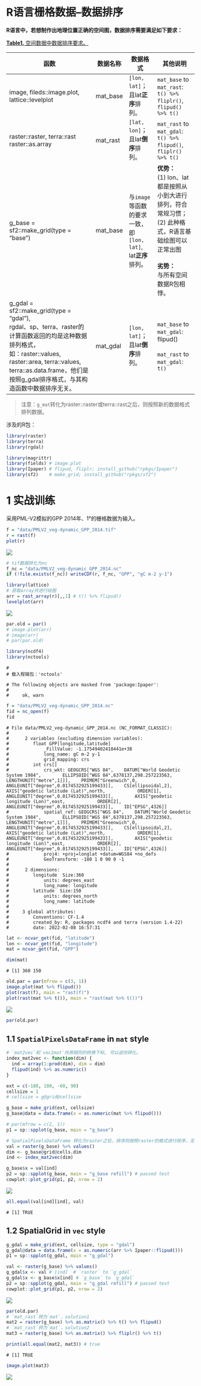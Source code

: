 R语言栅格数据–数据排序
================

**R语言中，若想制作出地理位置正确的空间图，数据排序需要满足如下要求：**

<u>**Table1.** 空间数据中数据排序要求。</u>

| 函数                                                                                                                                                                                                                                           | 数据名称 | 数据格式                                                                | 其他说明                                                                                                                                                           |
|------------------------------------------------------------------------------------------------------------------------------------------------------------------------------------------------------------------------------------------------|----------|-------------------------------------------------------------------------|--------------------------------------------------------------------------------------------------------------------------------------------------------------------|
| image, fileds::image.plot, lattice::levelplot                                                                                                                                                                                                  | mat_base | `[lon, lat]`；<br/>且lat**正序**排列。                                  | `mat_base` to `mat_rast`:<br />`t() %>% fliplr()`, `flipud() %>% t()`                                                                                              |
| raster::raster, terra::rast<br />raster::as.array                                                                                                                                                                                              | mat_rast | `[lat, lon]`；<br/>且lat**倒序**排列。                                  | `mat_rast` to `mat_gdal`:<br />`t() %>% flipud()`, `fliplr() %>% t()`                                                                                              |
| g_base = sf2::make_grid(type = “base”)                                                                                                                                                                                                         | mat_base | 与`image`等函数的要求一致，即<br/>`[lon, lat]`, <br />lat**正序**排列。 | **优势：**<br/>(1) lon、lat都是按照从小到大进行排列，符合常规习惯；<br/> (2) 此种格式，R语言基础绘图可以正常出图<br /><br />**劣势：**<br/>与所有空间数据R包相悖。 |
| g_gdal = sf2::make_grid(type = “gdal”), <br/>rgdal、sp、terra、raster的计算函数返回的均是这种数据排列格式，<br />如：raster::values, raster::area, terra::values, terra::as.data.frame，他们是按照g_gdal排序格式，与其构造函数中数据排序无关。 | mat_gdal | `[lon, lat]`；<br/>且lat**倒序**排列。                                  | `mat_base` to `mat_gdal`:<br />flipud()<br /><br />`mat_rast` to `mat_gdal`:<br />`t()`                                                                            |

> 注意：`g_mat`转化为raster::raster或terra::rast之后，则按照新的数据格式排列数据。

涉及的R包：

``` r
library(raster)
library(terra)
library(rgdal)

library(magrittr)
library(fields) # image.plot
library(Ipaper) # flipud, fliplr; install_github("rpkgs/Ipaper")
library(sf2)    # make_grid; install_github("rpkgs/sf2")
```

# 1 实战训练

采用PML-V2模拟的GPP 2014年、1°的栅格数据为输入。

``` r
f = "data/PMLV2_veg-dynamic_GPP_2014.tif"
r = rast(f)
plot(r)
```

![](image/sp01_rast_array/unnamed-chunk-3-1.png)<!-- -->

``` r
# tif数据转化为nc
f_nc = "data/PMLV2_veg-dynamic_GPP_2014.nc"
if (!file.exists(f_nc)) writeCDF(r, f_nc, "GPP", "gC m-2 y-1")
```

``` r
library(lattice)
# 获取array并进行绘图
arr = rast_array(r)[,,1] # t() %>% flipud()
levelplot(arr)
```

![](image/sp01_rast_array/unnamed-chunk-4-1.png)<!-- -->

``` r
par.old = par()
# image.plot(arr)
# image(arr)
# par(par.old)
```

``` r
library(ncdf4)
library(nctools)
```

    # 
    # 载入程辑包：'nctools'

    # The following objects are masked from 'package:Ipaper':
    # 
    #     ok, warn

``` r
f = "data/PMLV2_veg-dynamic_GPP_2014.nc"
fid = nc_open(f)
fid
```

    # File data/PMLV2_veg-dynamic_GPP_2014.nc (NC_FORMAT_CLASSIC):
    # 
    #      2 variables (excluding dimension variables):
    #         float GPP[longitude,latitude]   
    #             _FillValue: -1.17549402418441e+38
    #             long_name: gC m-2 y-1
    #             grid_mapping: crs
    #         int crs[]   
    #             crs_wkt: GEOGCRS["WGS 84",    DATUM["World Geodetic System 1984",        ELLIPSOID["WGS 84",6378137,298.257223563,            LENGTHUNIT["metre",1]]],    PRIMEM["Greenwich",0,        ANGLEUNIT["degree",0.0174532925199433]],    CS[ellipsoidal,2],        AXIS["geodetic latitude (Lat)",north,            ORDER[1],            ANGLEUNIT["degree",0.0174532925199433]],        AXIS["geodetic longitude (Lon)",east,            ORDER[2],            ANGLEUNIT["degree",0.0174532925199433]],    ID["EPSG",4326]]
    #             spatial_ref: GEOGCRS["WGS 84",    DATUM["World Geodetic System 1984",        ELLIPSOID["WGS 84",6378137,298.257223563,            LENGTHUNIT["metre",1]]],    PRIMEM["Greenwich",0,        ANGLEUNIT["degree",0.0174532925199433]],    CS[ellipsoidal,2],        AXIS["geodetic latitude (Lat)",north,            ORDER[1],            ANGLEUNIT["degree",0.0174532925199433]],        AXIS["geodetic longitude (Lon)",east,            ORDER[2],            ANGLEUNIT["degree",0.0174532925199433]],    ID["EPSG",4326]]
    #             proj4: +proj=longlat +datum=WGS84 +no_defs
    #             GeoTransform: -180 1 0 90 0 -1
    # 
    #      2 dimensions:
    #         longitude  Size:360 
    #             units: degrees_east
    #             long_name: longitude
    #         latitude  Size:150 
    #             units: degrees_north
    #             long_name: latitude
    # 
    #     3 global attributes:
    #         Conventions: CF-1.4
    #         created_by: R, packages ncdf4 and terra (version 1.4-22)
    #         date: 2022-02-08 16:57:31

``` r
lat <- ncvar_get(fid, "latitude")
lon <- ncvar_get(fid, "longitude")
mat = ncvar_get(fid, "GPP")

dim(mat)
```

    # [1] 360 150

``` r
old.par = par(mfrow = c(3, 1))
image.plot(mat %>% flipud())
plot(rast(f), main = "rast(f)")
plot(rast(mat %>% t()), main = "rast(mat %>% t())")
```

<img src="image/sp01_rast_array/unnamed-chunk-5-1.png" style="display: block; margin: auto auto auto 0;" />

``` r
par(old.par)
```

## 1.1 `SpatialPixelsDataFrame` in `mat` style

``` r
# `mat2vec`和`vec2mat`共用相同的转换下标, 可以逆向转化。
index_mat2vec <- function(dim) {
  ind = array(1:prod(dim), dim = dim)
  flipud(ind) %>% as.numeric()  
}
```

``` r
ext = c(-180, 180, -60, 90)
cellsize = 1
# cellsize = g@grid@cellsize

g_base = make_grid(ext, cellsize)
g_base@data = data.frame(x = as.numeric(mat %>% flipud()))

# par(mfrow = c(2, 1))
p1 = sp::spplot(g_base, main = "g_base")

# SpatialPixelsDataFrame 转化为raster之后，排序则按照raster的格式进行排序，无论mat或vec格式。
val = raster(g_base) %>% values()
dim <- g_base@grid@cells.dim
ind <- index_mat2vec(dim)

g_base$x = val[ind]
p2 = sp::spplot(g_base, main = "g_base refill") # passed test
cowplot::plot_grid(p1, p2, nrow = 2)
```

![](image/sp01_rast_array/rast-make_grid-base-1.png)<!-- -->

``` r
all.equal(val[ind][ind], val)
```

    # [1] TRUE

## 1.2 SpatialGrid in `vec` style

``` r
g_gdal = make_grid(ext, cellsize, type = "gdal")
g_gdal@data = data.frame(x = as.numeric(arr %>% Ipaper::flipud()))
p1 = sp::spplot(g_gdal, main = "g_gdal")

val <- raster(g_base) %>% values()
g_gdal$x <- val # [ind]  # `raster` to `g_gdal`
g_gdal$x <- g_base$x[ind] # `g_base` to `g_gdal`
p2 = sp::spplot(g_gdal, main = "g_gdal refill") # passed test
cowplot::plot_grid(p1, p2, nrow = 2)
```

![](image/sp01_rast_array/rast-make_grid-gdal-1.png)<!-- -->

``` r
par(old.par)
# `mat_rast`转为`mat`，solution1
mat2 = raster(g_base) %>% as.matrix() %>% t() %>% flipud()
# `mat_rast`转为`mat`，solution2
mat3 = raster(g_base) %>% as.matrix() %>% fliplr() %>% t()

print(all.equal(mat2, mat3)) # true
```

    # [1] TRUE

``` r
image.plot(mat3)
```

![](image/sp01_rast_array/rast-make_grid-gdal-2.png)<!-- -->
